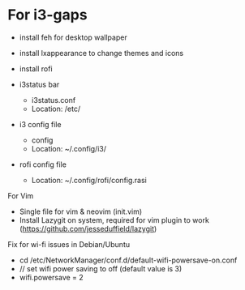 # For i3-gaps

-   install feh for desktop wallpaper
-   install lxappearance to change themes and icons
-   install rofi


-   i3status bar

    -   i3status.conf
    -   Location: /etc/

-   i3 config file

    -   config
    -   Location: ~/.config/i3/
    
-   rofi config file
    -   Location: ~/.config/rofi/config.rasi

For Vim

-   Single file for vim & neovim (init.vim)
-   Install Lazygit on system, required for vim plugin to work
    (https://github.com/jesseduffield/lazygit)
  
    
 Fix for wi-fi issues in Debian/Ubuntu
 - cd /etc/NetworkManager/conf.d/default-wifi-powersave-on.conf
 - // set wifi power saving to off (default value is 3)
 - wifi.powersave = 2
